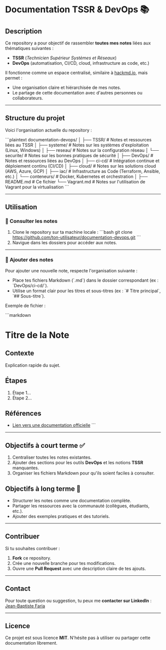 # Documentation TSSR & DevOps 📚

## Description

Ce repository a pour objectif de rassembler **toutes mes notes** liées aux thématiques suivantes :

- **TSSR** (*Technicien Supérieur Systèmes et Réseaux*)
- **DevOps** (automatisation, CI/CD, cloud, infrastructure as code, etc.)

Il fonctionne comme un espace centralisé, similaire à [hackmd.io](https://hackmd.io/), mais permet :

- Une organisation claire et hiérarchisée de mes notes.
- Le partage de cette documentation avec d'autres personnes ou collaborateurs.

---

## Structure du projet

Voici l'organisation actuelle du repository :

\`\`\`plaintext
documentation-devops/
│
├── TSSR/                    # Notes et ressources liées au TSSR
│   ├── systeme/             # Notes sur les systèmes d'exploitation (Linux, Windows)
│   ├── reseau/              # Notes sur la configuration réseau
│   └── securite/            # Notes sur les bonnes pratiques de sécurité
│
├── DevOps/                  # Notes et ressources liées au DevOps
│   ├── ci-cd/               # Intégration continue et déploiement continu (CI/CD)
│   ├── cloud/               # Notes sur les solutions cloud (AWS, Azure, GCP)
│   ├── iac/                 # Infrastructure as Code (Terraform, Ansible, etc.)
│   └── conteneurs/          # Docker, Kubernetes et orchestration
│
├── README.md                # Ce fichier
└── Vagrant.md               # Notes sur l'utilisation de Vagrant pour la virtualisation
\`\`\`

---

## Utilisation

### 📖 **Consulter les notes**

1. Clone le repository sur ta machine locale :
   \`\`\`bash
   git clone <https://github.com/ton-utilisateur/documentation-devops.git>
   \`\`\`
2. Navigue dans les dossiers pour accéder aux notes.

---

### 📝 **Ajouter des notes**

Pour ajouter une nouvelle note, respecte l'organisation suivante :

- Place tes fichiers Markdown (\`.md\`) dans le dossier correspondant (ex : \`DevOps/ci-cd/\`).
- Utilise un format clair pour les titres et sous-titres (ex : \`# Titre principal\`, \`## Sous-titre\`).

Exemple de fichier :

\`\`\`markdown

# Titre de la Note

## Contexte

Explication rapide du sujet.

## Étapes

1. Étape 1...
2. Étape 2...

## Références

- [Lien vers une documentation officielle](https://example.com)
\`\`\`

---

## Objectifs à court terme ✅

1. Centraliser toutes les notes existantes.
2. Ajouter des sections pour les outils **DevOps** et les notions **TSSR** manquantes.
3. Organiser les fichiers Markdown pour qu'ils soient faciles à consulter.

## Objectifs à long terme 🚀

- Structurer les notes comme une documentation complète.
- Partager les ressources avec la communauté (collègues, étudiants, etc.).
- Ajouter des exemples pratiques et des tutoriels.

---

## Contribuer

Si tu souhaites contribuer :

1. **Fork** ce repository.
2. Crée une nouvelle branche pour tes modifications.
3. Ouvre une **Pull Request** avec une description claire de tes ajouts.

---

## Contact

Pour toute question ou suggestion, tu peux me **contacter sur LinkedIn** :
[Jean-Baptiste Faria](https://www.linkedin.com/in/faria-jean-baptiste/)

---

## Licence

Ce projet est sous licence **MIT**. N'hésite pas à utiliser ou partager cette documentation librement.
